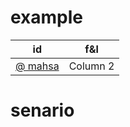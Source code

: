 # example
| id       | f&l      |
|----------|----------|
|[ @ mahsa][1] | Column 2 |


  [1]: https://github.com/mahsa-ui
# senario
  [2]: https://github.com/mahsa-ui/example/blob/main/scenario.md
